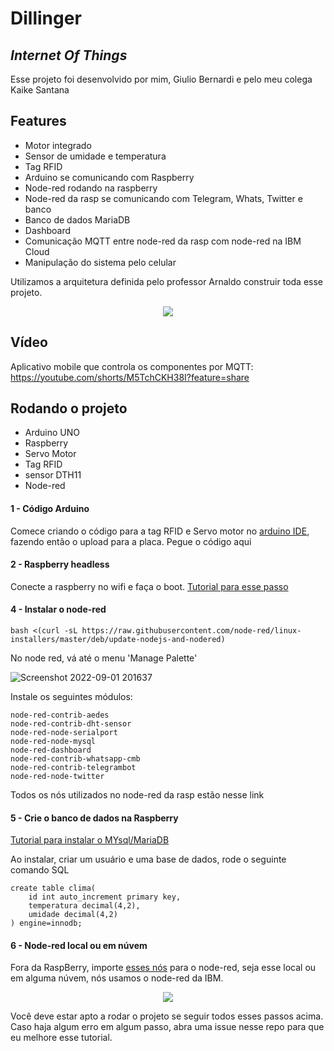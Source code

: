 # Dillinger
## _Internet Of Things_

Esse projeto foi desenvolvido por mim, Giulio Bernardi e pelo meu colega Kaike Santana

## Features

- Motor integrado
- Sensor de umidade e temperatura
- Tag RFID
- Arduino se comunicando com Raspberry
- Node-red rodando na raspberry 
- Node-red da rasp se comunicando com Telegram, Whats, Twitter e banco
- Banco de dados MariaDB
- Dashboard
- Comunicação MQTT entre node-red da rasp com node-red na IBM Cloud
- Manipulação do sistema pelo celular

Utilizamos a arquitetura definida pelo professor Arnaldo construir toda esse projeto.
<p align="center">
  <img src="https://arnaldojr.github.io/IoT/checkpoint4/diagramablocos.png" />
</p>

## Vídeo


Aplicativo mobile que controla os componentes por MQTT: https://youtube.com/shorts/M5TchCKH38I?feature=share


## Rodando o projeto

- Arduino UNO
- Raspberry
- Servo Motor
- Tag RFID
- sensor DTH11
- Node-red



#### 1 - Código Arduino
Comece criando o código para a tag RFID e Servo motor no [arduino IDE](https://www.arduino.cc/en/software), fazendo então o upload para a placa.
Pegue o código aqui

#### 2 - Raspberry headless
Conecte a raspberry no wifi e faça o boot. [Tutorial para esse passo](https://arnaldojr.github.io/IoT/aulas/lab7/)

#### 4 - Instalar o node-red

```
bash <(curl -sL https://raw.githubusercontent.com/node-red/linux-installers/master/deb/update-nodejs-and-nodered)
```

No node red, vá até o menu 'Manage Palette'

![Screenshot 2022-09-01 201637](https://user-images.githubusercontent.com/54187661/188030272-6d12df2e-7528-44f5-a8e0-addc3b08f86d.png)

Instale os seguintes módulos:
```
node-red-contrib-aedes
node-red-contrib-dht-sensor
node-red-node-serialport
node-red-node-mysql
node-red-dashboard
node-red-contrib-whatsapp-cmb
node-red-contrib-telegrambot
node-red-node-twitter
```
Todos os nós utilizados no node-red da rasp estão nesse link

#### 5 - Crie o banco de dados na Raspberry

[Tutorial para instalar o MYsql/MariaDB](https://www.youtube.com/watch?v=crPoSYFcZDk&t=3s)

Ao instalar, criar um usuário e uma base de dados, rode o seguinte comando SQL

```
create table clima(
    id int auto_increment primary key,
    temperatura decimal(4,2),
    umidade decimal(4,2)
) engine=innodb;
```

#### 6 - Node-red local ou em núvem
Fora da RaspBerry, importe [esses nós](ling) para o node-red, seja esse local ou em alguma núvem, nós usamos o node-red da IBM.
<p align="center">
  <img src="https://user-images.githubusercontent.com/54187661/188224327-58715eb4-e89e-4ca1-b84e-ce6883da5a33.jpeg" />
</p>

Você deve estar apto a rodar o projeto se seguir todos esses passos acima.
Caso haja algum erro em algum passo, abra uma issue nesse repo para que eu melhore esse tutorial.
